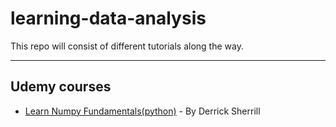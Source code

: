 # learning-data-analysis

This repo will consist of different tutorials along the way.

---

## Udemy courses

- <a href= "https://www.udemy.com/course/python-numpy-fundamentals">Learn Numpy Fundamentals(python)</a> - By Derrick Sherrill

